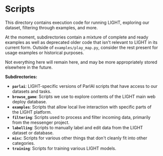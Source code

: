 # Scripts

This directory contains execution code for running LIGHT, exploring our dataset, filtering through examples, and more.

At the moment, subdirectories contain a mixture of complete and ready examples as well as deprecated older code that isn't relevant to LIGHT in its current form. Outside of `examples/play_map.py`, consider the rest present for usage examples or historical purposes.

Not everything here will remain here, and may be more appropriately stored elsewhere in the future.

**Subdirectories:**
- **`parlai`**: LIGHT-specific versions of ParlAI scripts that have access to our datasets and tasks.
- **`browse_game`**: Scripts we use to explore contents of the LIGHT main web deploy database.
- **`examples`**: Scripts that allow local live interaction with specific parts of the LIGHT platform.
- **`filtering`**: Scripts used to process and filter incoming data, primarily from the messenger project.
- **`labelling`**: Scripts to manually label and edit data from the LIGHT dataset or database.
- **`misc`**: Scripts for various other things that don't cleanly fit into other categories.
- **`training`**: Scripts for training various LIGHT models.
